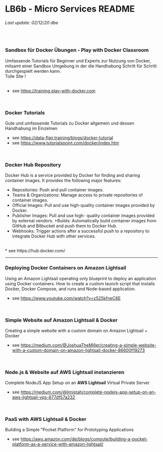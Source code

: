 # LB6b - Micro  Services README
###### Last update: 02/12/20 dbe
</br>

### Sandbox für Docker Übungen - Play with Docker Classroom
Umfassende Tutorials für Beginner und Experts zur Nutzung von Docker, mitsamt einer Sandbox Umgebung in der die Handhabung Schritt für Schritt durchgespielt werden kann.  
Tolle Site !  
</br>
* see https://training.play-with-docker.com
</br>

### Docker Tutorials  
Gute und umfassende Tutorials zu Docker allgemein und dessen Handhabung im Einzelnen
</br>
* see https://data-flair.training/blogs/docker-tutorial
* see https://www.tutorialspoint.com/docker/index.htm
</br>

### Docker Hub Repository
Docker Hub is a service provided by Docker for finding and sharing container images. It provides the following major features:
+ Repositories: Push and pull container images.
+ Teams & Organizations: Manage access to private repositories of container images.
+ Official Images: Pull and use high-quality container images provided by Docker.
+ Publisher Images: Pull and use high- quality container images provided by external vendors.
+Builds: Automatically build container images from GitHub and Bitbucket and push them to Docker Hub.
+ Webhooks: Trigger actions after a successful push to a repository to integrate Docker Hub with other services.
</br>
* see https://hub.docker.com/


---
### Deploying Docker Containers on Amazon Lightsail
Using an Amazon Lightsail operating only blueprint to deploy an application using Docker containers. 
How to create a custom launch script that installs Docker, Docker Compose, and runs and Node-based application.
</br>
* see https://www.youtube.com/watch?v=z525kfneC6E
</br>

### Simple Website auf Amazon Lightsail & Docker
Creating a simple website with a custom domain on Amazon Lightsail + Docker
</br>
* see https://medium.com/@JoshuaTheMiller/creating-a-simple-website-with-a-custom-domain-on-amazon-lightsail-docker-86600f19273
</br>

### Node.js & Website auf AWS Lightsail instanzieren
Complete NodeJS App Setup on an **AWS Lightsail** Virtual Private Server
</br>
* see https://medium.com/@limistah/complete-nodejs-app-setup-on-an-aws-lightsail-vps-877df57a232  
</br>

### PaaS with AWS Lightsail & Docker
Building a Simple "Pocket Platform" for Prototyping Applications
</br>
* see https://aws.amazon.com/de/blogs/compute/building-a-pocket-platform-as-a-service-with-amazon-lightsail/
</br>

